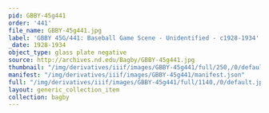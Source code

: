 ```yaml
---
pid: GBBY-45g441
order: '441'
file_name: GBBY-45g441.jpg
label: 'GBBY 45G/441: Baseball Game Scene - Unidentified - c1928-1934'
_date: 1928-1934
object_type: glass plate negative
source: http://archives.nd.edu/Bagby/GBBY-45g441.jpg
thumbnail: "/img/derivatives/iiif/images/GBBY-45g441/full/250,/0/default.jpg"
manifest: "/img/derivatives/iiif/images/GBBY-45g441/manifest.json"
full: "/img/derivatives/iiif/images/GBBY-45g441/full/1140,/0/default.jpg"
layout: generic_collection_item
collection: bagby
---
```

